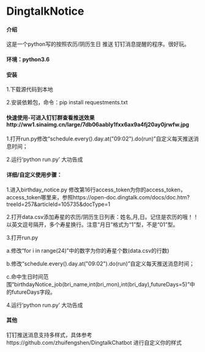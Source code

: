 # DingtalkNotice
#### 介绍
这是一个python写的按照农历/阴历生日 推送 钉钉消息提醒的程序。很好玩。

#### 环境：python3.6

#### 安装
1.下载源代码到本地

2.安装依赖包，命令：pip install requestments.txt

#### 快速使用-可进入钉钉群查看推送效果http://ww1.sinaimg.cn/large/7db06aably1fxx6ax9a4fj20ay0jrwfw.jpg
1.打开run.py修改“schedule.every().day.at("09:02").do(run)”自定义每天推送消息时间；
  
2.运行‘python run.py’  大功告成




#### 详细/自定义使用步骤：
1.进入birthday_notice.py 修改第16行access_token为你的access_token，access_token哪里来，参照https://open-doc.dingtalk.com/docs/doc.htm?treeId=257&articleId=105735&docType=1

2.打开data.csv添加寿星的农历/阴历生日列表：姓名,月,日。记住是农历的哦！！以英文逗号隔开，多个寿星换行。注意“月日”格式为“1”型，不是“01”型。

3.打开run.py

a.修改“for i in range(24)”中的数字为你的寿星个数(data.csv的行数)

b.修改“schedule.every().day.at("09:02").do(run)”自定义每天推送消息时间；

c.命中生日时间范围“birthdayNotice_job(bri_name,int(bri_mon),int(bri_day),futureDays=5)”中的futureDays字段。
  
4.运行‘python run.py’  大功告成
 
#### 其他
钉钉推送消息支持多样式，具体参考https://github.com/zhuifengshen/DingtalkChatbot 进行自定义你的样式
